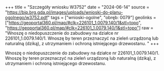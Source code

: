 +++
title = "Szczegóły wniosku W3752"
date = "2024-06-14"
source = "https://bip.brg.gda.pl/images/uploads/wnioski-do-planu-ogolnego/w3752.pdf"
tags = ["wnioski-ogolne", "obręb: 0079"]
geolinks = ["https://geoportal360.pl/map/#clk=226101_1.0079.140/1&stl=topo", "https://geoportal360.pl/map/#clk=226101_1.0079.140/1&stl=topo"]
raw = "Wnoszę o niedopuszczenie do zabudowy na działce nr 226101_1.0079.140/1. Wnoszę by teren przeznaczyć na zieleń urządzoną lub naturalną (dziką), z utrzymaniem i ochroną istniejącego drzewostanu.  "
+++

Wnoszę o niedopuszczenie do zabudowy na działce nr 226101_1.0079.140/1.
Wnoszę by teren przeznaczyć na zieleń urządzoną lub naturalną (dziką), z utrzymaniem i
ochroną istniejącego drzewostanu. 



